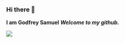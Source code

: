 ### Hi there 👋
**I am Godfrey Samuel**
**_Welcome to my github._**

<!--
**GodfreySam/GodfreySam** is a ✨ _special_ ✨ repository because its `README.md` (this file) appears on your GitHub profile.

Here are some ideas to get you started:
-->

<p>
<img src="https://res.cloudinary.com/freyman/image/upload/v1651579270/techy_dpxxhw.jpg" />
</p>
